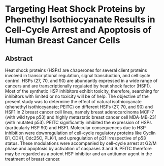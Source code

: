 # Targeting Heat Shock Proteins by Phenethyl Isothiocyanate Results in Cell-Cycle Arrest and Apoptosis of Human Breast Cancer Cells

## Abstract

Heat shock proteins (HSPs) are chaperones for several client proteins involved in transcriptional regulation, signal transduction, and cell cycle control. HSPs (27, 70, and 90) are abundantly expressed in a wide range of cancers and are transcriptionally regulated by heat shock factor (HSF1). Most of the synthetic HSP inhibitors exhibit toxicity, therefore, searching for inhibitors with limited or no toxicity will be of help. The objective of the present study was to determine the effect of natural isothiocyanate (phenethyl isothiocyanate; PEITC) on different HSPs (27, 70, and 90) and HSF1 in 2 breast cancer cell lines, namely breast adenocarcinoma MCF-7 (with wild type p53) and highly metastatic breast cancer cell MDA-MB-231 (with mutated p53). PEITC significantly inhibited the expression of HSPs (particularly HSP 90) and HSF1. Molecular consequences due to HSP inhibition were downregulation of cell-cycle regulatory proteins like Cyclin B1, CDK1, Cdc25C, PLK-1, and upregulation of p21 irrespective of p53 status. These modulations were accompanied by cell-cycle arrest at G2/M phase and apoptosis by activation of caspases 3 and 9. PEITC therefore may be regarded as a potent HSP inhibitor and an antitumor agent in the treatment of breast cancer.
